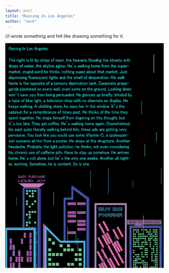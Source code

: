 ```yaml
---
layout: post
title: "Raining In Los Angeles"
author: "Jack"
---
```


//I wrote something and felt like drawing something for it.

![raininginlosangeles](../assets/raininginlosangeles.PNG)
